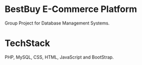 # BestBuy E-Commerce Platform
Group Project for Database Management Systems.
# TechStack
PHP, MySQL, CSS, HTML, JavaScript and BootStrap.
